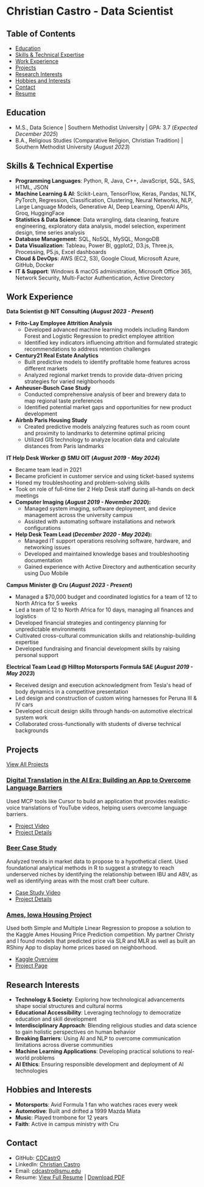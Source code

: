 # Christian Castro - Data Scientist

## Table of Contents
- [Education](#education)
- [Skills & Technical Expertise](#skills--technical-expertise)
- [Work Experience](#work-experience)
- [Projects](#projects)
- [Research Interests](#research-interests)
- [Hobbies and Interests](#hobbies-and-interests)
- [Contact](#contact)
- [Resume](https://cdcastr0.github.io/resume)

## Education
- M.S., Data Science | Southern Methodist University | GPA: 3.7 (_Expected December 2025_)
- B.A., Religious Studies (Comparative Religion, Christian Tradition) | Southern Methodist University (_August 2023_)

## Skills & Technical Expertise
- **Programming Languages**: Python, R, Java, C++, JavaScript, SQL, SAS, HTML, JSON
- **Machine Learning & AI**: Scikit-Learn, TensorFlow, Keras, Pandas, NLTK, PyTorch, Regression, Classification, Clustering, Neural Networks, NLP, Large Language Models, Generative AI, Deep Learning, OpenAI APIs, Groq, HuggingFace
- **Statistics & Data Science**: Data wrangling, data cleaning, feature engineering, exploratory data analysis, model selection, experiment design, time series analysis
- **Database Management**: SQL, NoSQL, MySQL, MongoDB
- **Data Visualization**: Tableau, Power BI, ggplot2, D3.js, Three.js, Processing, P5.js, Excel dashboards
- **Cloud & DevOps**: AWS (EC2, S3), Google Cloud, Microsoft Azure, GitHub, Docker
- **IT & Support**: Windows & macOS administration, Microsoft Office 365, Network Security, Multi-Factor Authentication, Active Directory

## Work Experience

**Data Scientist @ NIT Consulting (_August 2023 - Present_)**
- **Frito-Lay Employee Attrition Analysis**
  - Developed advanced machine learning models including Random Forest and Logistic Regression to predict employee attrition
  - Identified key indicators influencing attrition and formulated strategic recommendations to address retention challenges
- **Century21 Real Estate Analytics**
  - Built predictive models to identify profitable home features across different markets
  - Analyzed regional market trends to provide data-driven pricing strategies for varied neighborhoods
- **Anheuser-Busch Case Study**
  - Conducted comprehensive analysis of beer and brewery data to map regional taste preferences
  - Identified potential market gaps and opportunities for new product development
- **Airbnb Paris Housing Study**
  - Created predictive models analyzing features such as room count and proximity to landmarks to determine optimal pricing
  - Utilized GIS technology to analyze location data and calculate distances from Paris landmarks

**IT Help Desk Worker @ SMU OIT (_August 2019 - May 2024_)**
- Became team lead in 2021
- Became proficient in customer service and using ticket-based systems
- Honed my troubleshooting and problem-solving skills
- Took on role of full-time tier 2 Help Desk staff during all-hands on deck meetings
- **Computer Imaging (_August 2019 - November 2020_):**
  - Managed system imaging, software deployment, and device management across the university campus
  - Assisted with automating software installations and network configurations
- **Help Desk Team Lead (_December 2020 - May 2024_):**
  - Managed IT support operations resolving software, hardware, and networking issues
  - Developed and maintained knowledge bases and troubleshooting documentation
  - Gained experience with Active Directory and authentication security using Duo Mobile

**Campus Minister @ Cru (_August 2023 - Present_)**
- Managed a $70,000 budget and coordinated logistics for a team of 12 to North Africa for 5 weeks
- Led a team of 12 to North Africa for 10 days, managing all finances and logistics
- Developed financial strategies and contingency planning for unpredictable environments
- Cultivated cross-cultural communication skills and relationship-building expertise
- Developed fundraising and financial development skills by raising personal support

**Electrical Team Lead @ Hilltop Motorsports Formula SAE (_August 2019 - May 2023_)**
- Received design and execution acknowledgment from Tesla's head of body dynamics in a competitive presentation
- Led design and construction of custom wiring harnesses for Peruna III & IV cars
- Developed circuit design skills through hands-on automotive electrical system work
- Collaborated cross-functionally with students of diverse technical backgrounds

## Projects
[View All Projects](https://cdcastr0.github.io/projects)

### [Digital Translation in the AI Era: Building an App to Overcome Language Barriers](https://cdcastr0.github.io/projects/Digital_Translation)
Used MCP tools like Cursor to build an application that provides realistic-voice translations of YouTube videos, helping users overcome language barriers.
- [Project Video](https://youtu.be/h0SNS2tNr74)
- [Project Details](https://cdcastr0.github.io/projects/Digital_Translation)

### [Beer Case Study](https://cdcastr0.github.io/projects/Beers_Case_Study)
Analyzed trends in market data to propose to a hypothetical client. Used foundational analytical methods in R to suggest a strategy to reach underserved niches by identifying the relationship between IBU and ABV, as well as identifying areas with the most craft beer culture.
- [Case Study Video](https://youtu.be/M1ZI4eY9dM0)
- [Project Details](https://cdcastr0.github.io/projects/Beers_Case_Study)

### [Ames, Iowa Housing Project](https://cdcastr0.github.io/projects/Ames_Housing_Price_Prediction)
Used both Simple and Multiple Linear Regression to propose a solution to the Kaggle Ames Housing Price Prediction competition. My partner Christy and I found models that predicted price via SLR and MLR as well as built an RShiny App to display home prices based on neighborhood.
- [Kaggle Overview](https://www.kaggle.com/c/house-prices-advanced-regression-techniques/data?select=train.csv)
- [Project Page](https://cdcastr0.github.io/projects/Ames_Housing_Price_Prediction)

## Research Interests
- **Technology & Society**: Exploring how technological advancements shape social structures and cultural norms
- **Educational Accessibility**: Leveraging technology to democratize education and skill development
- **Interdisciplinary Approach**: Blending religious studies and data science to gain holistic perspectives on human behavior
- **Breaking Barriers**: Using AI and NLP to overcome communication limitations across diverse communities
- **Machine Learning Applications**: Developing practical solutions to real-world problems
- **AI Ethics**: Ensuring responsible development and deployment of AI technologies

## Hobbies and Interests
- **Motorsports**: Avid Formula 1 fan who watches races every week
- **Automotive**: Built and drifted a 1999 Mazda Miata
- **Music**: Played trombone for 12 years
- **Faith**: Active in campus ministry with Cru

## Contact
- GitHub: [CDCastr0](https://github.com/CDCastr0)
- LinkedIn: [Christian Castro](https://www.linkedin.com/in/christiancastr/) 
- Email: [cdcastro@smu.edu](mailto:cdcastro@smu.edu)
- Resume: [View Full Resume](https://cdcastr0.github.io/resume) | [Download PDF](https://cdcastr0.github.io/assets/files/Christian.Castro.pdf)
